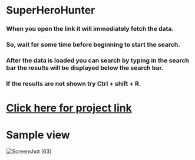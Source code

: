 # SuperHeroHunter
### When you open the link it will immediately fetch the data. 
### So, wait for some time before beginning to start the search.
### After the data is loaded you can search by typing in the search bar the results will be displayed below the search bar.
### If the results are not shown try Ctrl + shift + R.
# [Click here for project link](https://pratheek5299.github.io/SuperHeroHunter/)
# Sample view
![Screenshot (63)](https://github.com/pratheek5299/SuperHeroHunter/assets/72083992/1eb8b0d9-70d0-446d-9b3e-b43f22094806)
